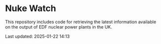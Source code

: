 # Nuke Watch

This repository includes code for retrieving the latest information available on the output of EDF nuclear power plants in the UK.

Last updated: 2025-01-22 14:13